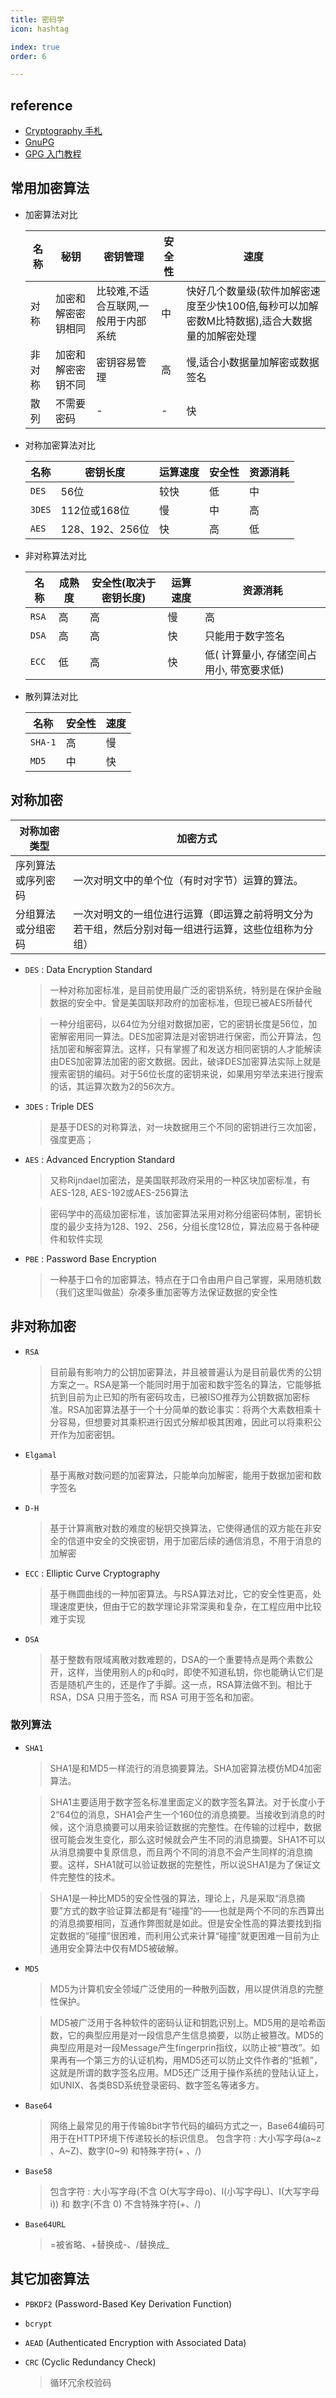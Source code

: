 ```yaml
---
title: 密码学
icon: hashtag

index: true
order: 6

---
```


<!-- more -->

## reference

- [Cryptography 手札](http://www.netkiller.cn/cryptography)
- [GnuPG](https://www.gnupg.org/howtos/zh/)
- [GPG 入门教程](http://www.ruanyifeng.com/blog/2013/07/gpg.html)

## 常用加密算法

- 加密算法对比

  | 名称 | 秘钥 | 密钥管理 | 安全性 | 速度
  | --- | --- | --- | --- | ---
  | 对称 | 加密和解密密钥相同 | 比较难,不适合互联网,一般用于内部系统 | 中 | 快好几个数量级(软件加解密速度至少快100倍,每秒可以加解密数M比特数据),适合大数据量的加解密处理
  | 非对称 | 加密和解密密钥不同 | 密钥容易管理 | 高 | 慢,适合小数据量加解密或数据签名
  | 散列 | 不需要密码 | - | - | 快

- 对称加密算法对比

  | 名称 | 密钥长度 | 运算速度 | 安全性 | 资源消耗
  | --- | --- | --- | --- | --- 
  | `DES`   | 56位 | 较快 | 低 | 中
  | `3DES`  | 112位或168位 | 慢 | 中 | 高
  | `AES`   | 128、192、256位 | 快 | 高 | 低

- 非对称算法对比

  | 名称 | 成熟度 | 安全性(取决于密钥长度) | 运算速度 | 资源消耗
  | --- | --- | --- | --- | ---
  | `RSA` | 高 | 高 | 慢 | 高
  | `DSA` | 高 | 高 | 快 | 只能用于数字签名
  | `ECC` | 低 | 高 | 快 | 低( 计算量小, 存储空间占用小, 带宽要求低)

- 散列算法对比

  | 名称 | 安全性 | 速度
  | --- | --- | ---
  | `SHA-1`   | 高 | 慢 
  | `MD5`     | 中 | 快

## 对称加密

  | 对称加密类型 | 加密方式
  | --- | ---
  | 序列算法或序列密码 | 一次对明文中的单个位（有时对字节）运算的算法。
  | 分组算法或分组密码 | 一次对明文的一组位进行运算（即运算之前将明文分为若干组，然后分别对每一组进行运算，这些位组称为分组）

  - `DES` : Data Encryption Standard

    > 一种对称加密标准，是目前使用最广泛的密钥系统，特别是在保护金融数据的安全中。曾是美国联邦政府的加密标准，但现已被AES所替代
    
    > 一种分组密码，以64位为分组对数据加密，它的密钥长度是56位，加密解密用同一算法。DES加密算法是对密钥进行保密，而公开算法，包括加密和解密算法。这样，只有掌握了和发送方相同密钥的人才能解读由DES加密算法加密的密文数据。因此，破译DES加密算法实际上就是搜索密钥的编码。对于56位长度的密钥来说，如果用穷举法来进行搜索的话，其运算次数为2的56次方。

  - `3DES` : Triple DES 

    > 是基于DES的对称算法，对一块数据用三个不同的密钥进行三次加密，强度更高；

  - `AES` : Advanced Encryption Standard

    > 又称Rijndael加密法，是美国联邦政府采用的一种区块加密标准，有AES-128, AES-192或AES-256算法
    
    > 密码学中的高级加密标准，该加密算法采用对称分组密码体制，密钥长度的最少支持为128、192、256，分组长度128位，算法应易于各种硬件和软件实现
    
  - `PBE` : Password Base Encryption 

    > 一种基于口令的加密算法，特点在于口令由用户自己掌握，采用随机数（我们这里叫做盐）杂凑多重加密等方法保证数据的安全性
    
## 非对称加密

  - `RSA`

    > 目前最有影响力的公钥加密算法，并且被普遍认为是目前最优秀的公钥方案之一。RSA是第一个能同时用于加密和数宇签名的算法，它能够抵抗到目前为止已知的所有密码攻击，已被ISO推荐为公钥数据加密标准。RSA加密算法基于一个十分简单的数论事实：将两个大素数相乘十分容易，但想要对其乘积进行因式分解却极其困难，因此可以将乘积公开作为加密密钥。

  - `Elgamal`

    > 基于离散对数问题的加密算法，只能单向加解密，能用于数据加密和数字签名

  - `D-H`

    > 基于计算离散对数的难度的秘钥交换算法，它使得通信的双方能在非安全的信道中安全的交换密钥，用于加密后续的通信消息，不用于消息的加解密
    
  - `ECC` : Elliptic Curve Cryptography
    > 基于椭圆曲线的一种加密算法。与RSA算法对比，它的安全性更高，处理速度更快，但由于它的数学理论非常深奥和复杂，在工程应用中比较难于实现

  - `DSA`

    > 基于整数有限域离散对数难题的，DSA的一个重要特点是两个素数公开，这样，当使用别人的p和q时，即使不知道私钥，你也能确认它们是否是随机产生的，还是作了手脚。这一点，RSA算法做不到。相比于RSA，DSA 只用于签名，而 RSA 可用于签名和加密。

### 散列算法

  - `SHA1`

    > SHA1是和MD5一样流行的消息摘要算法。SHA加密算法模仿MD4加密算法。

    > SHA1主要适用于数字签名标准里面定义的数字签名算法。对于长度小于2“64位的消息，SHA1会产生一个160位的消息摘要。当接收到消息的时候，这个消息摘要可以用来验证数据的完整性。在传输的过程中，数据很可能会发生变化，那么这时候就会产生不同的消息摘要。SHA1不可以从消息摘要中复原信息，而且两个不同的消息不会产生同样的消息摘要。这样，SHA1就可以验证数据的完整性，所以说SHA1是为了保证文件完整性的技术。

    > SHA1是一种比MD5的安全性强的算法，理论上，凡是采取“消息摘要”方式的数字验证算法都是有“碰撞”的——也就是两个不同的东西算出的消息摘要相同，互通作弊图就是如此。但是安全性高的算法要找到指定数据的“碰撞”很困难，而利用公式来计算“碰撞”就更困难一目前为止通用安全算法中仅有MD5被破解。

  - `MD5`

    > MD5为计算机安全领域广泛使用的一种散列函数，用以提供消息的完整性保护。

    > MD5被广泛用于各种软件的密码认证和钥匙识别上。MD5用的是哈希函数，它的典型应用是对一段信息产生信息摘要，以防止被篡改。MD5的典型应用是对一段Message产生fingerprin指纹，以防止被“篡改”。如果再有—个第三方的认证机构，用MD5还可以防止文件作者的“抵赖”，这就是所谓的数字签名应用。MD5还广泛用于操作系统的登陆认证上，如UNIX、各类BSD系统登录密码、数字签名等诸多方。

  - `Base64`

    > 网络上最常见的用于传输8bit字节代码的编码方式之一，Base64编码可用于在HTTP环境下传递较长的标识信息。
    > 包含字符 : 大小写字母(a~z 、A~Z)、数字(0~9) 和特殊字符(+ 、/)

  - `Base58`

    > 包含字符 : 大小写字母(不含 O(大写字母o)、l(小写字母L)、I(大写字母i)) 和 数字(不含 0) 不含特殊字符(+、/)

  - `Base64URL`
    
    > =被省略、+替换成-、/替换成_

## 其它加密算法

  - `PBKDF2` (Password-Based Key Derivation Function)

  - `bcrypt`

  - `AEAD` (Authenticated Encryption with Associated Data) 

  - `CRC` (Cyclic Redundancy Check)
    > 循环冗余校验码